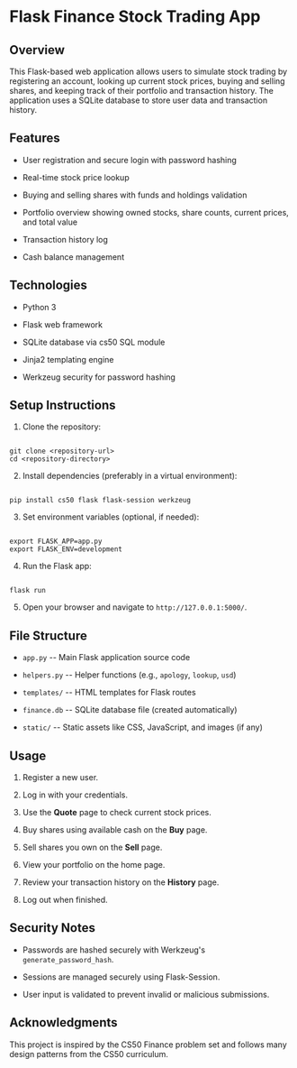 # Flask Finance Stock Trading App


## Overview

This Flask-based web application allows users to simulate stock trading by registering an account, looking up current stock prices, buying and selling shares, and keeping track of their portfolio and transaction history. The application uses a SQLite database to store user data and transaction history.

## Features

- User registration and secure login with password hashing

- Real-time stock price lookup

- Buying and selling shares with funds and holdings validation

- Portfolio overview showing owned stocks, share counts, current prices, and total value

- Transaction history log

- Cash balance management

## Technologies

- Python 3

- Flask web framework

- SQLite database via cs50 SQL module

- Jinja2 templating engine

- Werkzeug security for password hashing

## Setup Instructions

1. Clone the repository:

```

git clone <repository-url>
cd <repository-directory>

```

2. Install dependencies (preferably in a virtual environment):

```

pip install cs50 flask flask-session werkzeug

```

3. Set environment variables (optional, if needed):

```

export FLASK_APP=app.py
export FLASK_ENV=development

```

4. Run the Flask app:

```

flask run

```

5. Open your browser and navigate to `http://127.0.0.1:5000/`.

## File Structure

- `app.py` -- Main Flask application source code

- `helpers.py` -- Helper functions (e.g., `apology`, `lookup`, `usd`)

- `templates/` -- HTML templates for Flask routes

- `finance.db` -- SQLite database file (created automatically)

- `static/` -- Static assets like CSS, JavaScript, and images (if any)

## Usage

1. Register a new user.

2. Log in with your credentials.

3. Use the **Quote** page to check current stock prices.

4. Buy shares using available cash on the **Buy** page.

5. Sell shares you own on the **Sell** page.

6. View your portfolio on the home page.

7. Review your transaction history on the **History** page.

8. Log out when finished.

## Security Notes

- Passwords are hashed securely with Werkzeug's `generate_password_hash`.

- Sessions are managed securely using Flask-Session.

- User input is validated to prevent invalid or malicious submissions.

## Acknowledgments

This project is inspired by the CS50 Finance problem set and follows many design patterns from the CS50 curriculum.
